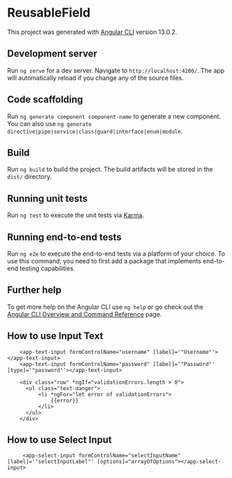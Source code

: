 # ReusableField

This project was generated with [Angular CLI](https://github.com/angular/angular-cli) version 13.0.2.

## Development server

Run `ng serve` for a dev server. Navigate to `http://localhost:4200/`. The app will automatically reload if you change any of the source files.

## Code scaffolding

Run `ng generate component component-name` to generate a new component. You can also use `ng generate directive|pipe|service|class|guard|interface|enum|module`.

## Build

Run `ng build` to build the project. The build artifacts will be stored in the `dist/` directory.

## Running unit tests

Run `ng test` to execute the unit tests via [Karma](https://karma-runner.github.io).

## Running end-to-end tests

Run `ng e2e` to execute the end-to-end tests via a platform of your choice. To use this command, you need to first add a package that implements end-to-end testing capabilities.

## Further help

To get more help on the Angular CLI use `ng help` or go check out the [Angular CLI Overview and Command Reference](https://angular.io/cli) page.

## How to use Input Text

        <app-text-input formControlName="username" [label]='"Username"'></app-text-input>
        <app-text-input formControlName="password" [label]='"Password"' [type]='"password"'></app-text-input>
    
        <div class="row" *ngIf="validationErrors.length > 0">
          <ul class="text-danger">   
              <li *ngFor="let error of validationErrors">
                  {{error}}
              </li>
          </ul>
        </div>
       
 ## How to use Select Input 
 
         <app-select-input formControlName="selectInputName" [label]='"selectInputLabel"' [options]="arrayOfOptions"></app-select-input>

